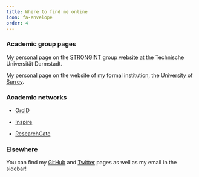 ```yaml
---
title: Where to find me online
icon: fa-envelope
order: 4
---
```


### Academic group pages

My [personal page](https://theorie.ikp.physik.tu-darmstadt.de/strongint/people_arthuis.html)
on the [STRONGINT group website](https://www.strongint.eu/) at the Technische
Universität Darmstadt.

My [personal page](https://www.surrey.ac.uk/people/pierre-arthuis) on the
website of my formal institution, the
[University of Surrey](https://www.surrey.ac.uk/department-physics).


### Academic networks

- [OrcID](https://orcid.org/0000-0002-7073-9340)

- [Inspire](https://inspirehep.net/author/profile/P.Arthuis.2)

- [ResearchGate](https://www.researchgate.net/profile/Pierre_Arthuis)

### Elsewhere

You can find my [GitHub](https://github.com/parthuis) and
[Twitter](https://twitter.com/ArthuisPierre) pages as well as my email in the
sidebar!

